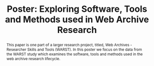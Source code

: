 ---
abstract: 'This paper is one part of a larger research project, titled, Web Archives
  - Researcher Skills and Tools (WARST). In this poster we focus on the data from
  the WARST study which examines the software, tools and methods used in the web archive
  research lifecycle. '
creators:
- Helena Byrne
date: null
document_url: https://az659834.vo.msecnd.net/eventsairwesteuprod/production-inconference-public/ab61c1f89daf45928d9518ed2a756df8
grand_parent: iPRES
institutions:
- British Library
keywords:
- web archive research
- web archiving
landing_page_url: null
language: eng
layout: publication
license: CC-BY 4.0 International
notes_url: null
parent: iPRES 2022
publication_type: poster
size: null
slides_url: null
source_name: iPRES
stream_url: null
title: 'Poster: Exploring Software, Tools and Methods used in Web Archive Research'
year: 2022
---